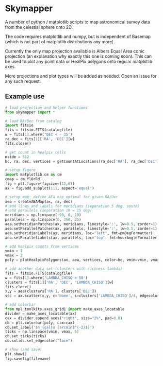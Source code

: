 # Skymapper

A number of python / matplotlib scripts to map astronomical survey data from the celestial sphere onto 2D. 

The code requires matplotlib and numpy, but is independent of Basemap (which is not part of matplotlib distributions any more).

Currently the only map projection available is Albers Equal Area conic projection (an explanation why exactly this one is coming soon). This can be used to plot any point data or HealPix polygons onto regular matplotlib axes.

More projections and plot types will be added as needed. Open an issue for any such request.

## Example use

```python
# load projection and helper functions
from skymapper import *

# load RA/Dec from catalog
import fitsio
fits = fitsio.FITS(catalogfile)
w = fits[1].where('DEC < - 35')
ra_dec = fits[1]['RA', 'DEC'][w]
fits.close()

# get count in healpix cells
nside = 512
bc, ra, dec, vertices = getCountAtLocations(ra_dec['RA'], ra_dec['DEC'], nside=nside, return_vertices=True)

# setup figure
import matplotlib.cm as cm
cmap = cm.YlOrRd
fig = plt.figure(figsize=(12,6))
ax = fig.add_subplot(111, aspect='equal')

# setup map: define AEA map optimal for given RA/Dec
aea = createAEAMap(ax, ra, dec)
# add lines and labels for meridians (separation 5 deg, south)
# and parallels (separation 1h = 15 deg)
meridians = np.linspace(-90, 0, 19)
parallels = np.linspace(0, 360, 25)
aea.setMeridianPatches(ax, meridians, linestyle=':', lw=0.5, zorder=1)
aea.setParallelPatches(ax, parallels, linestyle=':', lw=0.5, zorder=1)
aea.setMeridianLabels(ax, meridians, loc="left", fmt=pmDegFormatter)
aea.setParallelLabels(ax, parallels, loc="top", fmt=hourAngleFormatter)

# add healpix counts from vertices
vmin = 1
vmax = 2
poly = plotHealpixPolygons(ax, aea, vertices, color=bc, vmin=vmin, vmax=vmax, cmap=cmap, zorder=2, rasterized=True)

# add another data set (clusters with richness lambda)
fits = fitsio.FITS(catalogfile)
w = fits[1].where('LAMBDA_CHISQ > 50')
clusters = fits[1]['RA', 'DEC', 'LAMBDA_CHISQ'][w]
fits.close()
x,y = aea(clusters['RA'], clusters['DEC'])
scc = ax.scatter(x,y, c='None', s=clusters['LAMBDA_CHISQ']/4, edgecolors='#2B3856', linewidths=1, marker='o', zorder=3)

# add colorbar
from mpl_toolkits.axes_grid1 import make_axes_locatable
divider = make_axes_locatable(ax)
cax = divider.append_axes("right", size="2%", pad=0.0)
cb = plt.colorbar(poly, cax=cax)
cb.set_label('$n_{gal}$ [arcmin$^{-2}$]')
ticks = np.linspace(vmin, vmax, 5)
cb.set_ticks(ticks)
cb.solids.set_edgecolor("face")

# show (and save)
plt.show()
fig.savefig(filename)
```


